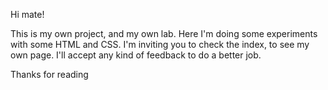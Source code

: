 Hi mate!

This is my own project, and my own lab. Here I'm doing some experiments with some HTML and CSS.
I'm inviting you to check the index, to see my own page. I'll accept any kind of feedback to do a better job.

Thanks for reading

<!--   _
  .__(.)< (MEOW)
   \___)   
 ~~~~~~~~~~~~~~~~~~-->

